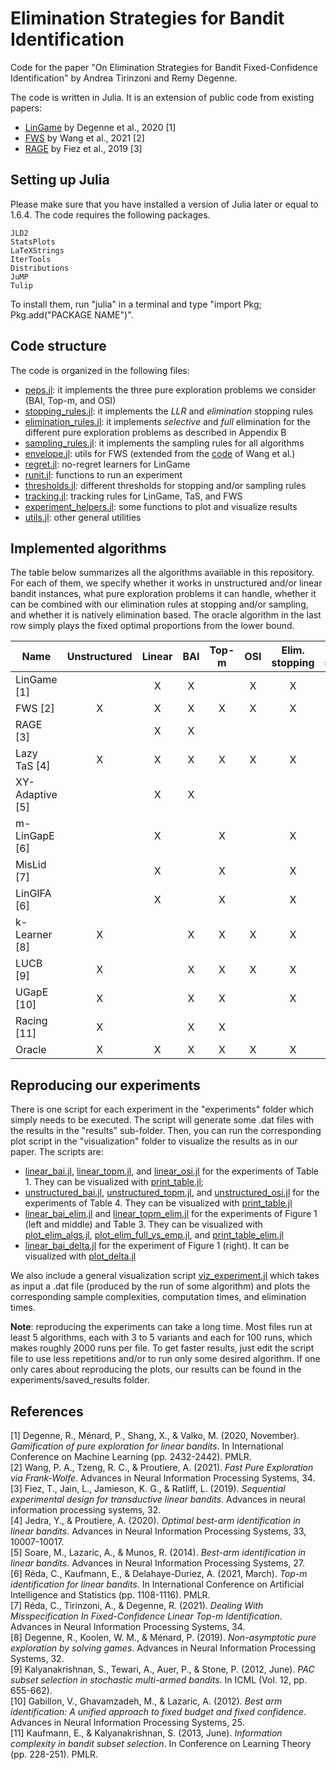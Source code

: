 # Elimination Strategies for Bandit Identification

Code for the paper "On Elimination Strategies for Bandit Fixed-Confidence Identification" by Andrea Tirinzoni and Remy Degenne.

The code is written in Julia. It is an extension of public code from existing papers: 
 - [LinGame](https://github.com/xuedong/LinBAI.jl) by Degenne et al., 2020 [1]
 - [FWS](https://github.com/rctzeng/NeurIPS2021-Fast-Pure-Exploration-via-Frank-Wolfe) by Wang et al., 2021 [2]
 - [RAGE](https://github.com/fiezt/Transductive-Linear-Bandit-Code) by Fiez et al., 2019 [3]

## Setting up Julia

Please make sure that you have installed a version of Julia later or equal to 1.6.4. The code requires the following packages.
```
JLD2
StatsPlots
LaTeXStrings
IterTools
Distributions
JuMP
Tulip
```
To install them, run "julia" in a terminal and type "import Pkg; Pkg.add("PACKAGE NAME")".

## Code structure

The code is organized in the following files:

- [peps.jl](https://github.com/AndreaTirinzoni/bandit-elimination/blob/main/peps.jl): it implements the three pure exploration problems we consider (BAI, Top-m, and OSI)
- [stopping_rules.jl](https://github.com/AndreaTirinzoni/bandit-elimination/blob/main/stopping_rules.jl): it implements the *LLR* and *elimination* stopping rules
- [elimination_rules.jl](https://github.com/AndreaTirinzoni/bandit-elimination/blob/main/elimination_rules.jl): it implements *selective* and *full* elimination for the different pure exploration problems as described in Appendix B
- [sampling_rules.jl](https://github.com/AndreaTirinzoni/bandit-elimination/blob/main/sampling_rules.jl): it implements the sampling rules for all algorithms
- [envelope.jl](https://github.com/AndreaTirinzoni/bandit-elimination/blob/main/envelope.jl): utils for FWS (extended from the [code](https://github.com/rctzeng/NeurIPS2021-Fast-Pure-Exploration-via-Frank-Wolfe) of Wang et al.)
- [regret.jl](https://github.com/AndreaTirinzoni/bandit-elimination/blob/main/regret.jl): no-regret learners for LinGame
- [runit.jl](https://github.com/AndreaTirinzoni/bandit-elimination/blob/main/runit.jl): functions to run an experiment
- [thresholds.jl](https://github.com/AndreaTirinzoni/bandit-elimination/blob/main/thresholds.jl): different thresholds for stopping and/or sampling rules
- [tracking.jl](https://github.com/AndreaTirinzoni/bandit-elimination/blob/main/tracking.jl): tracking rules for LinGame, TaS, and FWS
- [experiment_helpers.jl](https://github.com/AndreaTirinzoni/bandit-elimination/blob/main/experiment_helpers.jl): some functions to plot and visualize results
- [utils.jl](https://github.com/AndreaTirinzoni/bandit-elimination/blob/main/utils.jl): other general utilities

## Implemented algorithms

The table below summarizes all the algorithms available in this repository. For each of them, we specify whether it works in unstructured and/or linear bandit instances, what pure exploration problems it can handle, whether it can be combined with our elimination rules at stopping and/or sampling, and whether it is natively elimination based. The oracle algorithm in the last row simply plays the fixed optimal proportions from the lower bound.

| Name        | Unstructured | Linear | BAI | Top-m | OSI | Elim. stopping | Elim. sampling | Native elim. |
| ----------- | :-----------: | :-----------: | :-----------: | :-----------: | :-----------: | :-----------: | :-----------: | :-----------: |
| LinGame [1] | | X | X | | X | X | X | |
| FWS [2] | X | X | X | X | X | X | X | |
| RAGE [3] | | X | X | | | | | X |
| Lazy TaS [4] | X | X | X | X | X | X | X | |
| XY-Adaptive [5] | | X | X | | | | | X |
| m-LinGapE [6] | | X | | X | | X | X | |
| MisLid [7] | | X | | X | | X | X | |
| LinGIFA [6] | | X | | X | | X | | |
| k-Learner [8] | X | | X | X | X | X | X | |
| LUCB [9] | X | | X | X | X | X | X | |
| UGapE [10] | X | | X | X | | X | | |
| Racing [11] | X | | X | X | | | | X |
| Oracle | X | X | X | X | X | X | X | |


## Reproducing our experiments

There is one script for each experiment in the "experiments" folder which simply needs to be executed. The script will generate some .dat files with the results in the "results" sub-folder. Then, you can run the corresponding plot script in the "visualization" folder to visualize the results as in our paper. The scripts are:

- [linear_bai.jl](https://github.com/AndreaTirinzoni/bandit-elimination/blob/main/experiments/linear_bai.jl), [linear_topm.jl](https://github.com/AndreaTirinzoni/bandit-elimination/blob/main/experiments/linear_topm.jl), and [linear_osi.jl](https://github.com/AndreaTirinzoni/bandit-elimination/blob/main/experiments/linear_osi.jl) for the experiments of Table 1. They can be visualized with [print_table.jl](https://github.com/AndreaTirinzoni/bandit-elimination/blob/main/experiments/visualization/print_table.jl);
- [unstructured_bai.jl](https://github.com/AndreaTirinzoni/bandit-elimination/blob/main/experiments/unstructured_bai.jl), [unstructured_topm.jl](https://github.com/AndreaTirinzoni/bandit-elimination/blob/main/experiments/unstructured_topm.jl), and [unstructured_osi.jl](https://github.com/AndreaTirinzoni/bandit-elimination/blob/main/experiments/unstructured_osi.jl) for the experiments of Table 4. They can be visualized with [print_table.jl](https://github.com/AndreaTirinzoni/bandit-elimination/blob/main/experiments/visualization/print_table.jl)
- [linear_bai_elim.jl]() and [linear_topm_elim.jl]() for the experiments of Figure 1 (left and middle) and Table 3. They can be visualized with [plot_elim_algs.jl](https://github.com/AndreaTirinzoni/bandit-elimination/blob/main/experiments/visualization/plot_elim_algs.jl), [plot_elim_full_vs_emp.jl](https://github.com/AndreaTirinzoni/bandit-elimination/blob/main/experiments/visualization/plot_elim_full_vs_emp.jl), and [print_table_elim.jl](https://github.com/AndreaTirinzoni/bandit-elimination/blob/main/experiments/visualization/print_table_elim.jl)
- [linear_bai_delta.jl](https://github.com/AndreaTirinzoni/bandit-elimination/blob/main/experiments/linear_bai_delta.jl) for the experiment of Figure 1 (right). It can be visualized with [plot_delta.jl](https://github.com/AndreaTirinzoni/bandit-elimination/blob/main/experiments/visualization/plot_delta.jl)
 
We also include a general visualization script [viz_experiment.jl](https://github.com/AndreaTirinzoni/bandit-elimination/blob/main/experiments/visualization/viz_experiment.jl) which takes as input a .dat file (produced by the run of some algorithm) and plots the corresponding sample complexities, computation times, and elimination times.

**Note**: reproducing the experiments can take a long time. Most files run at least 5 algorithms, each with 3 to 5 variants and each for 100 runs, which makes roughly 2000 runs per file. To get faster results, just edit the script file to use less repetitions and/or to run only some desired algorithm. If one only cares about reproducing the plots, our results can be found in the experiments/saved_results folder.

## References

[1] Degenne, R., Ménard, P., Shang, X., & Valko, M. (2020, November). _Gamification of pure exploration for linear bandits_. In International Conference on Machine Learning (pp. 2432-2442). PMLR.   
[2] Wang, P. A., Tzeng, R. C., & Proutiere, A. (2021). _Fast Pure Exploration via Frank-Wolfe_. Advances in Neural Information Processing Systems, 34.   
[3] Fiez, T., Jain, L., Jamieson, K. G., & Ratliff, L. (2019). _Sequential experimental design for transductive linear bandits_. Advances in neural information processing systems, 32.   
[4] Jedra, Y., & Proutiere, A. (2020). _Optimal best-arm identification in linear bandits_. Advances in Neural Information Processing Systems, 33, 10007-10017.   
[5] Soare, M., Lazaric, A., & Munos, R. (2014). _Best-arm identification in linear bandits_. Advances in Neural Information Processing Systems, 27.   
[6] Réda, C., Kaufmann, E., & Delahaye-Duriez, A. (2021, March). _Top-m identification for linear bandits_. In International Conference on Artificial Intelligence and Statistics (pp. 1108-1116). PMLR.    
[7] Réda, C., Tirinzoni, A., & Degenne, R. (2021). _Dealing With Misspecification In Fixed-Confidence Linear Top-m Identification_. Advances in Neural Information Processing Systems, 34.    
[8] Degenne, R., Koolen, W. M., & Ménard, P. (2019). _Non-asymptotic pure exploration by solving games_. Advances in Neural Information Processing Systems, 32.    
[9] Kalyanakrishnan, S., Tewari, A., Auer, P., & Stone, P. (2012, June). _PAC subset selection in stochastic multi-armed bandits_. In ICML (Vol. 12, pp. 655-662).    
[10] Gabillon, V., Ghavamzadeh, M., & Lazaric, A. (2012). _Best arm identification: A unified approach to fixed budget and fixed confidence_. Advances in Neural Information Processing Systems, 25.    
[11] Kaufmann, E., & Kalyanakrishnan, S. (2013, June). _Information complexity in bandit subset selection_. In Conference on Learning Theory (pp. 228-251). PMLR.

